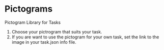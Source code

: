 # Pictograms
Pictogram Library for Tasks

1. Choose your pictrogram that suits your task.
2. If you are want to use the pictogram for your own task, set the link to the image in your task.json info file.
